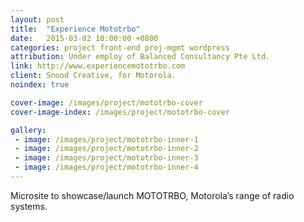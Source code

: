 ```yaml
---
layout: post
title:  "Experience Mototrbo"
date:   2015-03-02 10:00:00 +0800
categories: project front-end proj-mgmt wordpress
attribution: Under employ of Balanced Consultancy Pte Ltd.
link: http://www.experiencemototrbo.com
client: Snood Creative, for Motorola.
noindex: true

cover-image: /images/project/mototrbo-cover
cover-image-index: /images/project/mototrbo-cover

gallery:
 - image: /images/project/mototrbo-inner-1
 - image: /images/project/mototrbo-inner-2
 - image: /images/project/mototrbo-inner-3
 - image: /images/project/mototrbo-inner-4
---
```


Microsite to showcase/launch MOTOTRBO, Motorola’s range of radio systems.
